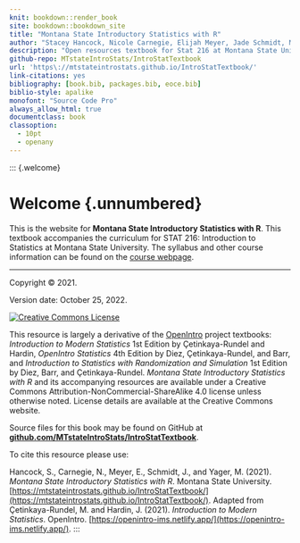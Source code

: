 ```yaml
--- 
knit: bookdown::render_book
site: bookdown::bookdown_site
title: "Montana State Introductory Statistics with R"
author: "Stacey Hancock, Nicole Carnegie, Elijah Meyer, Jade Schmidt, Melinda Yager"
description: "Open resources textbook for Stat 216 at Montana State University"
github-repo: MTstateIntroStats/IntroStatTextbook
url: 'https\://mtstateintrostats.github.io/IntroStatTextbook/'
link-citations: yes
bibliography: [book.bib, packages.bib, eoce.bib]
biblio-style: apalike
monofont: "Source Code Pro"
always_allow_html: true
documentclass: book
classoption: 
  - 10pt
  - openany
---
```






::: {.welcome}
# Welcome {.unnumbered}

This is the website for **Montana State Introductory Statistics with R**.
This textbook accompanies the curriculum for STAT 216: Introduction to Statistics at Montana State University. The syllabus and other course information can be found
on the [course webpage](https://math.montana.edu/courses/s216/index.html).

---

Copyright &#169; 2021.



Version date: October 25, 2022.

<a rel="license" href="http://creativecommons.org/licenses/by-nc-sa/4.0/"><img alt="Creative Commons License" style="border-width:0" src="https://i.creativecommons.org/l/by-nc-sa/4.0/88x31.png" /></a><br />

This resource is largely a derivative of the [OpenIntro](https://www.openintro.org/) project textbooks: *Introduction to Modern Statistics* 1st Edition by Çetinkaya-Rundel and Hardin, *OpenIntro Statistics* 4th Edition by Diez, Çetinkaya-Rundel, and Barr, and *Introduction to Statistics with Randomization and Simulation* 1st Edition by Diez, Barr, and Çetinkaya-Rundel.
*Montana State Introductory Statistics with R* and its accompanying resources are  available under a Creative Commons Attribution-NonCommercial-ShareAlike 4.0 license unless otherwise noted. 
License details are available at the Creative Commons website.

Source files for this book may be found on GitHub at\
[**github.com/MTstateIntroStats/IntroStatTextbook**](https://github.com/MTstateIntroStats/IntroStatTextbook).

To cite this resource please use:
 
Hancock, S., Carnegie, N., Meyer, E., Schmidt, J., and Yager, M. (2021). *Montana State Introductory Statistics with R*. Montana State University. [https://mtstateintrostats.github.io/IntroStatTextbook/](https://mtstateintrostats.github.io/IntroStatTextbook/). Adapted from Çetinkaya-Rundel, M. and Hardin, J. (2021). _Introduction to Modern Statistics_. OpenIntro. [https://openintro-ims.netlify.app/](https://openintro-ims.netlify.app/).
:::

